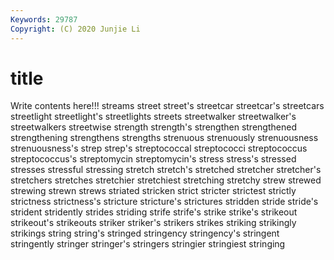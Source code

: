 ```yaml
---
Keywords: 29787
Copyright: (C) 2020 Junjie Li
---
```


# title

Write contents here!!!
streams 
street 
street's 
streetcar
streetcar's 
streetcars 
streetlight 
streetlight's 
streetlights 
streets 
streetwalker 
streetwalker's 
streetwalkers 
streetwise
strength 
strength's 
strengthen 
strengthened 
strengthening 
strengthens 
strengths 
strenuous 
strenuously 
strenuousness
strenuousness's 
strep 
strep's 
streptococcal 
streptococci 
streptococcus 
streptococcus's 
streptomycin 
streptomycin's 
stress
stress's 
stressed 
stresses 
stressful 
stressing 
stretch 
stretch's 
stretched 
stretcher 
stretcher's
stretchers 
stretches 
stretchier 
stretchiest 
stretching 
stretchy 
strew 
strewed 
strewing 
strewn
strews 
striated 
stricken 
strict 
stricter 
strictest 
strictly 
strictness 
strictness's 
stricture
stricture's 
strictures 
stridden 
stride 
stride's 
strident 
stridently 
strides 
striding 
strife
strife's 
strike 
strike's 
strikeout 
strikeout's 
strikeouts 
striker 
striker's 
strikers 
strikes
striking 
strikingly 
strikings 
string 
string's 
stringed 
stringency 
stringency's 
stringent 
stringently
stringer 
stringer's 
stringers 
stringier 
stringiest 
stringing 
